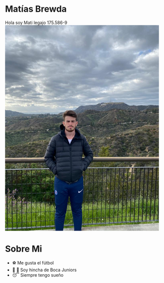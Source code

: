 # Matías Brewda

Hola soy Mati legajo 175.586-9
![Foto](foto.jpg)

# Sobre Mi

- :soccer: Me gusta el fútbol 
- :blue_heart: :yellow_heart: Soy hincha de Boca Juniors
- :sleeping: Siempre tengo sueño

